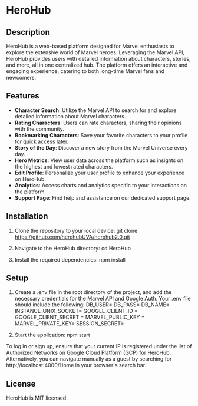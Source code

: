 # HeroHub

## Description
HeroHub is a web-based platform designed for Marvel enthusiasts to explore the extensive world of Marvel heroes. Leveraging the Marvel API, HeroHub provides users with detailed information about characters, stories, and more, all in one centralized hub. The platform offers an interactive and engaging experience, catering to both long-time Marvel fans and newcomers.

## Features
- **Character Search**: Utilize the Marvel API to search for and explore detailed information about Marvel characters.
- **Rating Characters**: Users can rate characters, sharing their opinions with the community.
- **Bookmarking Characters**: Save your favorite characters to your profile for quick access later.
- **Story of the Day**: Discover a new story from the Marvel Universe every day.
- **Hero Metrics**: View user data across the platform such as insights on the highest and lowest rated characters.
- **Edit Profile**: Personalize your user profile to enhance your experience on HeroHub.
- **Analytics**: Access charts and analytics specific to your interactions on the platform.
- **Support Page**: Find help and assistance on our dedicated support page.

## Installation
1. Clone the repository to your local device:
git clone [<repository-url>](https://github.com/herohubUVA/herohub2.0.git)https://github.com/herohubUVA/herohub2.0.git

2. Navigate to the HeroHub directory:
cd HeroHub

3. Install the required dependencies:
npm install

## Setup
1. Create a .env file in the root directory of the project, and add the necessary credentials for the Marvel API and Google Auth. Your .env file should include the following:
DB_USER=
DB_PASS=
DB_NAME=
INSTANCE_UNIX_SOCKET=
GOOGLE_CLIENT_ID =
GOOGLE_CLIENT_SECRET = 
MARVEL_PUBLIC_KEY =
MARVEL_PRIVATE_KEY=
SESSION_SECRET=

2. Start the application:
npm start

To log in or sign up, ensure that your current IP is registered under the list of Authorized Networks on Google Cloud Platform (GCP) for HeroHub. Alternatively, you can navigate manually as a guest by searching for http://localhost:4000/Home in your browser's search bar.

## License
HeroHub is MIT licensed.

